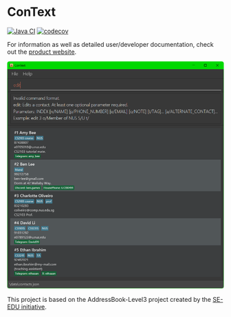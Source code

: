 # ConText

[![Java CI](https://github.com/AY2324S1-CS2103-W14-3/tp/actions/workflows/gradle.yml/badge.svg)](https://github.com/AY2324S1-CS2103-W14-3/tp/actions/workflows/gradle.yml)
[![codecov](https://codecov.io/gh/AY2324S1-CS2103-W14-3/tp/graph/badge.svg?token=KT7MNHKALX)](https://codecov.io/gh/AY2324S1-CS2103-W14-3/tp)

For information as well as detailed user/developer documentation, check out the [product website](https://ay2324s1-cs2103-w14-3.github.io/tp/).

![UI](./docs/images/Ui.png)

This project is based on the AddressBook-Level3 project created by the [SE-EDU initiative](https://se-education.org).
